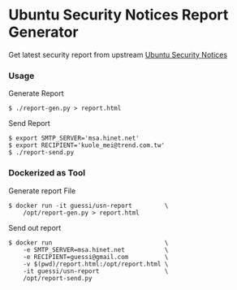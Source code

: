 # Ubuntu Security Notices Report Generator

Get latest security report from upstream [Ubuntu Security Notices](https://www.ubuntu.com/usn/)


### Usage

Generate Report

    $ ./report-gen.py > report.html

Send Report

    $ export SMTP_SERVER='msa.hinet.net'
    $ export RECIPIENT='kuole_mei@trend.com.tw'
    $ ./report-send.py


### Dockerized as Tool

Generate report File

    $ docker run -it guessi/usn-report         \
        /opt/report-gen.py > report.html

Send out report

    $ docker run                               \
        -e SMTP_SERVER=msa.hinet.net           \
        -e RECIPIENT=guessi@gmail.com          \
        -v $(pwd)/report.html:/opt/report.html \
        -it guessi/usn-report                  \
        /opt/report-send.py
